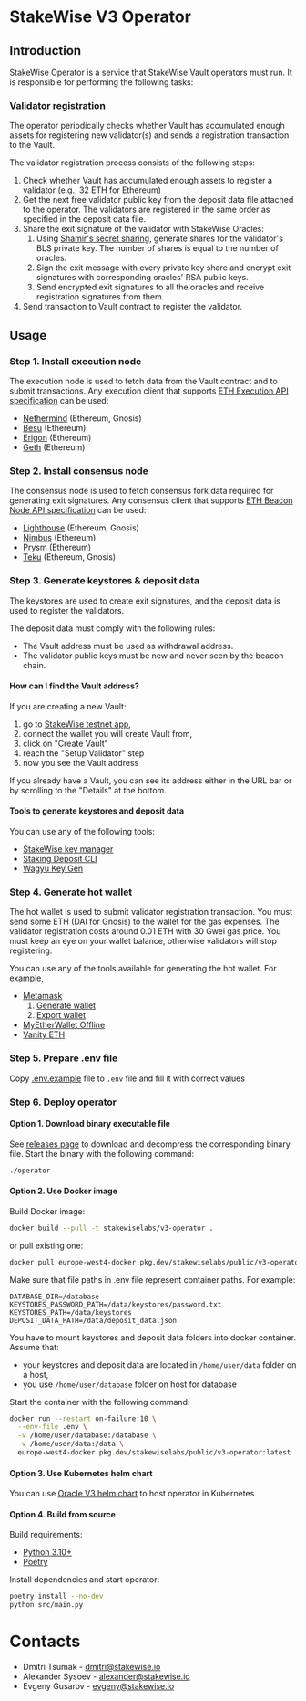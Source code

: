 # StakeWise V3 Operator

## Introduction

StakeWise Operator is a service that StakeWise Vault operators must run. It is responsible for performing the following
tasks:

### Validator registration

The operator periodically checks whether Vault has accumulated enough assets for registering new validator(s) and sends
a registration transaction to the Vault.

The validator registration process consists of the following steps:

1. Check whether Vault has accumulated enough assets to register a validator (e.g., 32 ETH for Ethereum)
2. Get the next free validator public key from the deposit data file attached to the operator. The validators are
   registered in the same order as specified in the deposit data file.
3. Share the exit signature of the validator with StakeWise Oracles:
    1. Using [Shamir's secret sharing](https://en.wikipedia.org/wiki/Shamir%27s_secret_sharing), generate shares for the
       validator's BLS private key. The number of shares is equal to the number of oracles.
    2. Sign the exit message with every private key share and encrypt exit signatures with corresponding oracles' RSA
       public keys.
    3. Send encrypted exit signatures to all the oracles and receive registration signatures from them.
4. Send transaction to Vault contract to register the validator.

## Usage

### Step 1. Install execution node

The execution node is used to fetch data from the Vault contract and to submit transactions. Any execution client that
supports [ETH Execution API specification](https://ethereum.github.io/execution-apis/api-documentation/) can be used:

- [Nethermind](https://launchpad.ethereum.org/en/nethermind) (Ethereum, Gnosis)
- [Besu](https://launchpad.ethereum.org/en/besu) (Ethereum)
- [Erigon](https://launchpad.ethereum.org/en/erigon) (Ethereum)
- [Geth](https://launchpad.ethereum.org/en/geth) (Ethereum)

### Step 2. Install consensus node

The consensus node is used to fetch consensus fork data required for generating exit signatures. Any consensus client
that
supports [ETH Beacon Node API specification](https://ethereum.github.io/beacon-APIs/#/) can be used:

- [Lighthouse](https://launchpad.ethereum.org/en/lighthouse) (Ethereum, Gnosis)
- [Nimbus](https://launchpad.ethereum.org/en/nimbus) (Ethereum)
- [Prysm](https://launchpad.ethereum.org/en/prysm) (Ethereum)
- [Teku](https://launchpad.ethereum.org/en/teku) (Ethereum, Gnosis)

### Step 3. Generate keystores & deposit data

The keystores are used to create exit signatures, and the deposit data is used to register the validators.

The deposit data must comply with the following rules:

- The Vault address must be used as withdrawal address.
- The validator public keys must be new and never seen by the beacon chain.

#### How can I find the Vault address?

If you are creating a new Vault:
1. go to [StakeWise testnet app](https://testnet.stakewise.io),
2. connect the wallet you will create Vault from,
3. click on "Create Vault"
4. reach the "Setup Validator" step
5. now you see the Vault address

If you already have a Vault, you can see its address either in the URL bar or by scrolling to the "Details" at the bottom.

#### Tools to generate keystores and deposit data

You can use any of the following tools:

- [StakeWise key manager](https://github.com/stakewise/key-manager/)
- [Staking Deposit CLI](https://github.com/ethereum/staking-deposit-cli)
- [Wagyu Key Gen](https://github.com/stake-house/wagyu-key-gen)

### Step 4. Generate hot wallet

The hot wallet is used to submit validator registration transaction. You must send some ETH (DAI for Gnosis) to
the wallet for the gas expenses. The validator registration costs around 0.01 ETH with 30 Gwei gas price. You must keep
an eye on your wallet balance, otherwise validators will stop registering.

You can use any of the tools available for generating the hot wallet. For example,

- [Metamask](https://metamask.io/)
    1. [Generate wallet](https://metamask.zendesk.com/hc/en-us/articles/360015289452-How-to-create-an-additional-account-in-your-wallet)
    2. [Export wallet](https://metamask.zendesk.com/hc/en-us/articles/360015289632-How-to-export-an-account-s-private-key)
- [MyEtherWallet Offline](https://help.myetherwallet.com/en/articles/6512619-using-mew-offline-current-mew-version-6)
- [Vanity ETH](https://github.com/bokub/vanity-eth)

### Step 5. Prepare .env file

Copy [.env.example](./.env.example) file to `.env` file and fill it with correct values

### Step 6. Deploy operator

#### Option 1. Download binary executable file

See [releases page](https://github.com/stakewise/v3-operator/releases) to download and decompress the corresponding
binary file. Start the binary with the following command:

```sh
./operator
```

#### Option 2. Use Docker image

Build Docker image:

```sh
docker build --pull -t stakewiselabs/v3-operator .
```

or pull existing one:
```sh
docker pull europe-west4-docker.pkg.dev/stakewiselabs/public/v3-operator:latest
```

Make sure that file paths in .env file represent container paths. For example:
```
DATABASE_DIR=/database
KEYSTORES_PASSWORD_PATH=/data/keystores/password.txt
KEYSTORES_PATH=/data/keystores
DEPOSIT_DATA_PATH=/data/deposit_data.json
```

You have to mount keystores and deposit data folders into docker container.
Assume that:
* your keystores and deposit data are located in `/home/user/data` folder on a host,
* you use `/home/user/database` folder on host for database

Start the container with the following command:

```sh
docker run --restart on-failure:10 \
  --env-file .env \
  -v /home/user/database:/database \
  -v /home/user/data:/data \
  europe-west4-docker.pkg.dev/stakewiselabs/public/v3-operator:latest
```


#### Option 3. Use Kubernetes helm chart

You can use [Oracle V3 helm chart](https://github.com/stakewise/helm-charts/tree/main/charts/v3-oracle) to host operator
in Kubernetes

#### Option 4. Build from source

Build requirements:

- [Python 3.10+](https://www.python.org/downloads/)
- [Poetry](https://python-poetry.org/docs/)

Install dependencies and start operator:
```sh
poetry install --no-dev
python src/main.py
```

# Contacts
- Dmitri Tsumak - dmitri@stakewise.io
- Alexander Sysoev - alexander@stakewise.io
- Evgeny Gusarov - evgeny@stakewise.io
